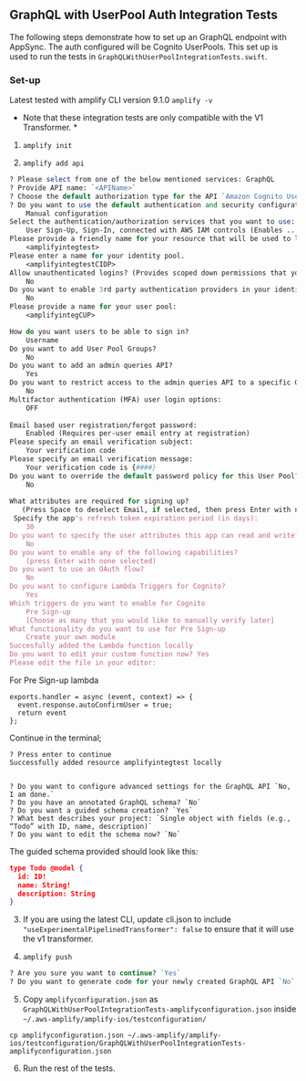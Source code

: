 ## GraphQL with UserPool Auth Integration Tests

The following steps demonstrate how to set up an GraphQL endpoint with AppSync. The auth configured will be Cognito UserPools. This set up is used to run the tests in `GraphQLWithUserPoolIntegrationTests.swift`.

### Set-up

Latest tested with amplify CLI version 9.1.0 `amplify -v`

* Note that these integration tests are only compatible with the V1 Transformer. * 

1. `amplify init`

2. `amplify add api`

```perl
? Please select from one of the below mentioned services: GraphQL
? Provide API name: `<APIName>`
? Choose the default authorization type for the API `Amazon Cognito User Pool`
? Do you want to use the default authentication and security configuration? 
    Manual configuration
Select the authentication/authorization services that you want to use: 
    User Sign-Up, Sign-In, connected with AWS IAM controls (Enables ...)
Please provide a friendly name for your resource that will be used to label this category in the project: 
    <amplifyintegtest>
Please enter a name for your identity pool. 
    <amplifyintegtestCIDP>
Allow unauthenticated logins? (Provides scoped down permissions that you can control via AWS IAM) 
    No
Do you want to enable 3rd party authentication providers in your identity pool? 
    No
Please provide a name for your user pool: 
    <amplifyintegCUP>

How do you want users to be able to sign in? 
    Username
Do you want to add User Pool Groups? 
    No
Do you want to add an admin queries API? 
    Yes
Do you want to restrict access to the admin queries API to a specific Group 
    No
Multifactor authentication (MFA) user login options: 
    OFF
 
Email based user registration/forgot password: 
    Enabled (Requires per-user email entry at registration)
Please specify an email verification subject: 
    Your verification code
Please specify an email verification message: 
    Your verification code is {####}
Do you want to override the default password policy for this User Pool? 
    No
 
What attributes are required for signing up? 
   (Press Space to deselect Email, if selected, then press Enter with none selected)
 Specify the app's refresh token expiration period (in days): 
    30
Do you want to specify the user attributes this app can read and write? 
    No
Do you want to enable any of the following capabilities?
    (press Enter with none selected)
Do you want to use an OAuth flow? 
    No
Do you want to configure Lambda Triggers for Cognito? 
    Yes
Which triggers do you want to enable for Cognito
    Pre Sign-up
    [Choose as many that you would like to manually verify later]
What functionality do you want to use for Pre Sign-up 
    Create your own module
Succesfully added the Lambda function locally
Do you want to edit your custom function now? Yes
Please edit the file in your editor: 
```

For Pre Sign-up lambda

```
exports.handler = async (event, context) => {
  event.response.autoConfirmUser = true;
  return event
};
```

Continue in the terminal;

```
? Press enter to continue
Successfully added resource amplifyintegtest locally


? Do you want to configure advanced settings for the GraphQL API `No, I am done.`
? Do you have an annotated GraphQL schema? `No`
? Do you want a guided schema creation? `Yes`
? What best describes your project: `Single object with fields (e.g., “Todo” with ID, name, description)`
? Do you want to edit the schema now? `No`
```

The guided schema provided should look like this: 
```json
type Todo @model {
  id: ID!
  name: String!
  description: String
}
```

3. If you are using the latest CLI, update cli.json to include `"useExperimentalPipelinedTransformer": false` to ensure that it will use the v1 transformer.

4. `amplify push`

```perl
? Are you sure you want to continue? `Yes`
? Do you want to generate code for your newly created GraphQL API `No`
```

5. Copy `amplifyconfiguration.json` as `GraphQLWithUserPoolIntegrationTests-amplifyconfiguration.json` inside `~/.aws-amplify/amplify-ios/testconfiguration/`

```
cp amplifyconfiguration.json ~/.aws-amplify/amplify-ios/testconfiguration/GraphQLWithUserPoolIntegrationTests-amplifyconfiguration.json
```

6. Run the rest of the tests.

